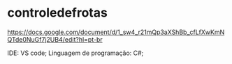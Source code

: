 # controledefrotas

https://docs.google.com/document/d/1_sw4_r21mQp3aXShBb_cfLfXwKmNQTde0NuGf7j2UB4/edit?hl=pt-br

IDE: VS code;
Linguagem de programação: C#;



